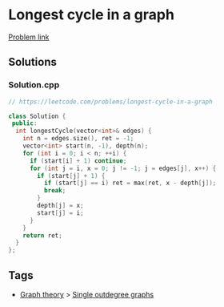 # Longest cycle in a graph

[Problem link](https://leetcode.com/problems/longest-cycle-in-a-graph)

## Solutions


### Solution.cpp
```cpp
// https://leetcode.com/problems/longest-cycle-in-a-graph

class Solution {
 public:
  int longestCycle(vector<int>& edges) {
    int n = edges.size(), ret = -1;
    vector<int> start(n, -1), depth(n);
    for (int i = 0; i < n; ++i) {
      if (start[i] + 1) continue;
      for (int j = i, x = 0; j != -1; j = edges[j], x++) {
        if (start[j] + 1) {
          if (start[j] == i) ret = max(ret, x - depth[j]);
          break;
        }
        depth[j] = x;
        start[j] = i;
      }
    }
    return ret;
  }
};
```
## Tags

* [Graph theory](/Collections/graph-theory.md#graph-theory) > [Single outdegree graphs](/Collections/graph-theory.md#single-outdegree-graphs)
